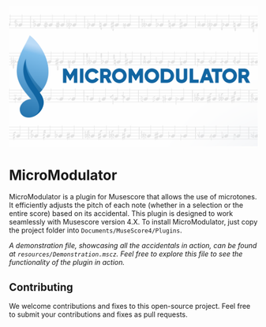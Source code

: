 ![logo](resources/Banner.png)

# MicroModulator

MicroModulator is a plugin for Musescore that allows the use of microtones. It efficiently adjusts the pitch of each note (whether in a selection or the entire score) based on its accidental. This plugin is designed to work seamlessly with Musescore version 4.X. To install MicroModulator, just copy the project folder into `Documents/MuseScore4/Plugins`.

_A demonstration file, showcasing all the accidentals in action, can be found at `resources/Demonstration.mscz`. Feel free to explore this file to see the functionality of the plugin in action._

## Contributing

We welcome contributions and fixes to this open-source project. Feel free to submit your contributions and fixes as pull requests.
